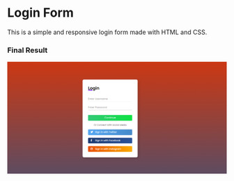 # Login Form

This is a simple and responsive login form made with HTML and CSS. <br />

### Final Result

<img src="assets/final.png" alt="Web Version"/>
